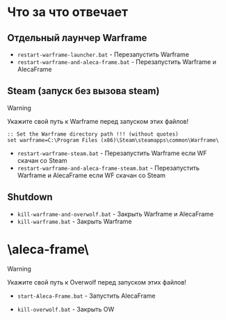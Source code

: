 # Что за что отвечает

## Отдельный лаунчер Warframe
- `restart-warframe-launcher.bat` - Перезапустить Warframe
- `restart-warframe-and-aleca-frame.bat` - Перезапустить Warframe и AlecaFrame

## Steam (запуск без вызова steam)
> [!warning]
> Укажите свой путь к Warframe перед запуском этих файлов!
> ```
> :: Set the Warframe directory path !!! (without quotes)
> set warframe=C:\Program Files (x86)\Steam\steamapps\common\Warframe\
> ```
> 
> - `restart-warframe-steam.bat` - Перезапустить Warframe если WF скачан со Steam
> - `restart-warframe-and-aleca-frame-steam.bat` - Перезапустить Warframe и AlecaFrame если WF скачан со Steam

## Shutdown
- `kill-warframe-and-overwolf.bat` - Закрыть Warframe и AlecaFrame
- `kill-warframe.bat` - Закрыть Warframe

# \aleca-frame\
> [!warning]
> Укажите свой путь к Overwolf перед запуском этих файлов!
> - `start-Aleca-Frame.bat` - Запустить AlecaFrame

- `kill-overwolf.bat` - Закрыть OW
